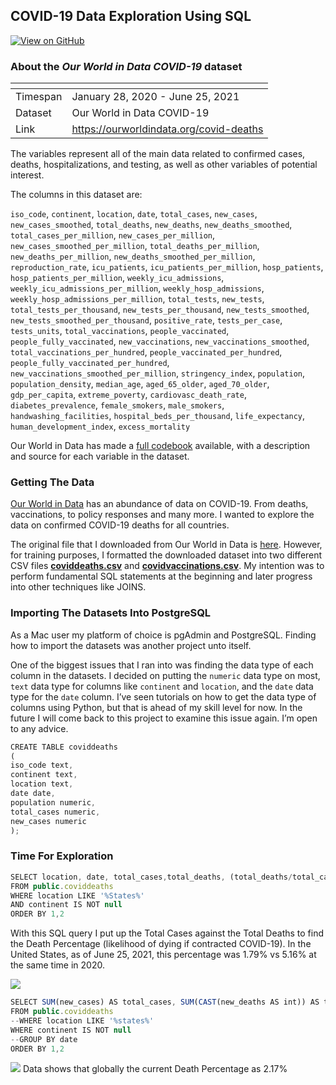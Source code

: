 ## COVID-19 Data Exploration Using SQL

[![View on GitHub](https://img.shields.io/badge/GitHub-View_on_GitHub-blue?logo=GitHub)](https://github.com/derekbonilla/COVIDproject/blob/main/COVID%20Project.sql)

### About the ***Our World in Data COVID-19*** dataset

| <!-- -->    | <!-- -->    |
|-------------|-------------|
| Timespan         | January 28, 2020 - June 25, 2021         |
| Dataset         | Our World in Data COVID-19         |
| Link         | https://ourworldindata.org/covid-deaths         |

The variables represent all of the main data related to confirmed cases, deaths, hospitalizations, and testing, as well as other variables of potential interest.

The columns in this dataset are:

`iso_code`, `continent`, `location`, `date`, `total_cases`, `new_cases`, `new_cases_smoothed`, `total_deaths`, `new_deaths`, `new_deaths_smoothed`, `total_cases_per_million`, `new_cases_per_million`, `new_cases_smoothed_per_million`, `total_deaths_per_million`, `new_deaths_per_million`, `new_deaths_smoothed_per_million`, `reproduction_rate`, `icu_patients`, `icu_patients_per_million`, `hosp_patients`, `hosp_patients_per_million`, `weekly_icu_admissions`, `weekly_icu_admissions_per_million`, `weekly_hosp_admissions`, `weekly_hosp_admissions_per_million`, `total_tests`, `new_tests`, `total_tests_per_thousand`, `new_tests_per_thousand`, `new_tests_smoothed`, `new_tests_smoothed_per_thousand`, `positive_rate`, `tests_per_case`, `tests_units`, `total_vaccinations`, `people_vaccinated`, `people_fully_vaccinated`, `new_vaccinations`, `new_vaccinations_smoothed`, `total_vaccinations_per_hundred`, `people_vaccinated_per_hundred`, `people_fully_vaccinated_per_hundred`, `new_vaccinations_smoothed_per_million`, `stringency_index`, `population`, `population_density`, `median_age`, `aged_65_older`, `aged_70_older`, `gdp_per_capita`, `extreme_poverty`, `cardiovasc_death_rate`, `diabetes_prevalence`, `female_smokers`, `male_smokers`, `handwashing_facilities`, `hospital_beds_per_thousand`, `life_expectancy`, `human_development_index`, `excess_mortality`

Our World in Data has made a [full codebook](https://github.com/owid/covid-19-data/blob/master/public/data/owid-covid-codebook.csv) available, with a description and source for each variable in the dataset.


### Getting The Data

[Our World in Data](https://ourworldindata.org/coronavirus) has an abundance of data on COVID-19. From deaths, vaccinations, to policy responses and many more. I wanted to explore the data on confirmed COVID-19 deaths for all countries. 

The original file that I downloaded from Our World in Data is [here](https://ourworldindata.org/coronavirus). However, for training purposes, I formatted the downloaded dataset into two different CSV files **[coviddeaths.csv](https://github.com/owid/covid-19-data/blob/master/public/data/owid-covid-codebook.csv)** and **[covidvaccinations.csv](https://github.com/owid/covid-19-data/blob/master/public/data/owid-covid-codebook.csv)**. My intention was to perform fundamental SQL statements at the beginning and later progress into other techniques like JOINS.


### Importing The Datasets Into PostgreSQL

As a Mac user my platform of choice is pgAdmin and PostgreSQL. Finding how to import the datasets was another project unto itself.
 
One of the biggest issues that I ran into was finding the data type of each column in the datasets. I decided on putting the `numeric` data type on most, `text` data type for columns like `continent` and `location`, and the `date` data type for the `date` column. I’ve seen tutorials on how to get the data type of columns using Python, but that is ahead of my skill level for now. In the future I will come back to this project to examine this issue again.  I’m open to any advice.

```javascript
CREATE TABLE coviddeaths
(
iso_code text,
continent text,
location text,
date date,
population numeric,
total_cases numeric,
new_cases numeric
);
```

### Time For Exploration

```javascript
SELECT location, date, total_cases,total_deaths, (total_deaths/total_cases)*100 AS DeathPercentage
FROM public.coviddeaths
WHERE location LIKE '%States%'
AND continent IS NOT null
ORDER BY 1,2
```

With this SQL query I put up the Total Cases against the Total Deaths to find the Death Percentage (likelihood of dying if contracted COVID-19). In the United States, as of June 25, 2021, this percentage was 1.79% vs 5.16% at the same time in 2020.

<img src="images/dummy_thumbnail.jpg?raw=true"/>

```javascript
SELECT SUM(new_cases) AS total_cases, SUM(CAST(new_deaths AS int)) AS total_deaths, SUM(CAST(new_deaths AS int))/SUM(New_Cases)*100 AS DeathPercentage
FROM public.coviddeaths
--WHERE location LIKE '%states%'
WHERE continent IS NOT null
--GROUP BY date
ORDER BY 1,2
```
<img src="images/dummy_thumbnail.jpg?raw=true"/>
Data shows that globally the current Death Percentage as 2.17%

